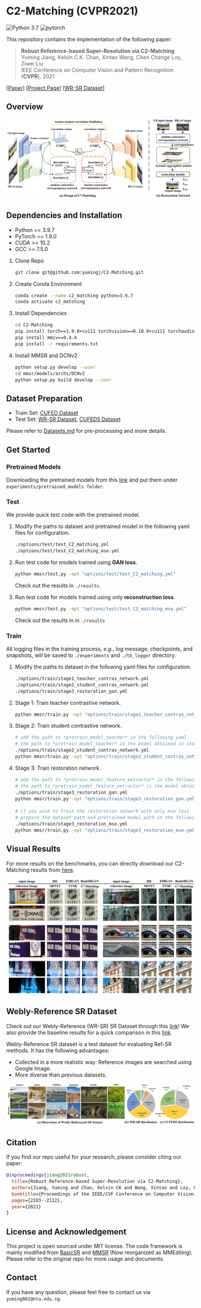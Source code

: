 # C2-Matching (CVPR2021)

![Python 3.7](https://img.shields.io/badge/python-3.9.7-green.svg?style=plastic)
![pytorch](https://img.shields.io/badge/pytorch-1.9.0-green.svg?style=plastic)

This repository contains the implementation of the following paper:
> **Robust Reference-based Super-Resolution via C2-Matching**<br>
> Yuming Jiang, Kelvin C.K. Chan, Xintao Wang, Chen Change Loy, Ziwei Liu<br>
> IEEE Conference on Computer Vision and Pattern Recognition (**CVPR**), 2021<br>

[[Paper](https://arxiv.org/abs/2106.01863)]
[[Project Page](https://yumingj.github.io/projects/C2_matching)]
[[WR-SR Dataset](https://drive.google.com/drive/folders/1Pt7blJA2cK4oQ6yWB9tcHerZ4pwICmxp?usp=sharing)]

## Overview
![overall_structure](./assets/framework.png)



## Dependencies and Installation

- Python == 3.9.7
- PyTorch == 1.9.0
- CUDA >= 10.2
- GCC >= 7.5.0


1. Clone Repo

   ```bash
   git clone git@github.com:yumingj/C2-Matching.git
   ```

1. Create Conda Environment

   ```bash
   conda create --name c2_matching python=3.9.7
   conda activate c2_matching
   ```

1. Install Dependencies

   ```bash
   cd C2-Matching
   pip install torch==1.9.0+cu111 torchvision==0.10.0+cu111 torchaudio==0.9.0 -f https://download.pytorch.org/whl/torch_stable.html
   pip install mmcv==0.4.4
   pip install -r requirements.txt
   ```

1. Install MMSR and DCNv2

    ```bash
    python setup.py develop --user
    cd mmsr/models/archs/DCNv2
    python setup.py build develop --user
    ```


## Dataset Preparation

- Train Set: [CUFED Dataset](https://drive.google.com/drive/folders/1hGHy36XcmSZ1LtARWmGL5OK1IUdWJi3I)
- Test Set: [WR-SR Dataset](https://drive.google.com/drive/folders/16UKRu-7jgCYcndOlGYBmo5Pp0_Mq71hP?usp=sharing), [CUFED5 Dataset](https://drive.google.com/file/d/1Fa1mopExA9YGG1RxrCZZn7QFTYXLx6ph/view)

Please refer to [Datasets.md](datasets/DATASETS.md) for pre-processing and more details.

## Get Started

### Pretrained Models
Downloading the pretrained models from this [link](https://drive.google.com/drive/folders/1dTkXMzeBrHelVQUEx5zib5MdmvqDaSd9?usp=sharing) and put them under `experiments/pretrained_models folder`.

### Test

We provide quick test code with the pretrained model.

1. Modify the paths to dataset and pretrained model in the following yaml files for configuration.

    ```bash
    ./options/test/test_C2_matching.yml
    ./options/test/test_C2_matching_mse.yml
    ```

1. Run test code for models trained using **GAN loss**.

    ```bash
    python mmsr/test.py -opt "options/test/test_C2_matching.yml"
    ```

   Check out the results in `./results`.

1. Run test code for models trained using only **reconstruction loss**.

    ```bash
    python mmsr/test.py -opt "options/test/test_C2_matching_mse.yml"
    ```

   Check out the results in in `./results`


### Train

All logging files in the training process, *e.g.*, log message, checkpoints, and snapshots, will be saved to `./experiments` and `./tb_logger` directory.

1. Modify the paths to dataset in the following yaml files for configuration.
   ```bash
   ./options/train/stage1_teacher_contras_network.yml
   ./options/train/stage2_student_contras_network.yml
   ./options/train/stage3_restoration_gan.yml
   ```

1. Stage 1: Train teacher contrastive network.
   ```bash
   python mmsr/train.py -opt "options/train/stage1_teacher_contras_network.yml"
   ```

1. Stage 2: Train student contrastive network.
   ```bash
   # add the path to *pretrain_model_teacher* in the following yaml
   # the path to *pretrain_model_teacher* is the model obtained in stage1
   ./options/train/stage2_student_contras_network.yml
   python mmsr/train.py -opt "options/train/stage2_student_contras_network.yml"
   ```

1. Stage 3: Train restoration network.
   ```bash
   # add the path to *pretrain_model_feature_extractor* in the following yaml
   # the path to *pretrain_model_feature_extractor* is the model obtained in stage2
   ./options/train/stage3_restoration_gan.yml
   python mmsr/train.py -opt "options/train/stage3_restoration_gan.yml"

   # if you wish to train the restoration network with only mse loss
   # prepare the dataset path and pretrained model path in the following yaml
   ./options/train/stage3_restoration_mse.yml
   python mmsr/train.py -opt "options/train/stage3_restoration_mse.yml"
   ```

## Visual Results

For more results on the benchmarks, you can directly download our C2-Matching results from [here](https://drive.google.com/drive/folders/1-WE-f8XyG_MEZY77IGyS2le-UmDwhou9?usp=sharing).

![result](assets/visual_comp.png)


## Webly-Reference SR Dataset

Check out our Webly-Reference (WR-SR) SR Dataset through this [link](https://drive.google.com/drive/folders/1Pt7blJA2cK4oQ6yWB9tcHerZ4pwICmxp?usp=sharing)! We also provide the baseline results for a quick comparison in this [link](https://drive.google.com/drive/folders/1EkKIznCzYrqH-YlAM_4UhyyMkd2tRlzz?usp=sharing).

Webly-Reference SR dataset is a test dataset for evaluating Ref-SR methods. It has the following advantages:
- Collected in a more realistic way: Reference images are searched using Google Image.
- More diverse than previous datasets.

![result](assets/dataset_illustration.png)

## Citation

   If you find our repo useful for your research, please consider citing our paper:

   ```bibtex
   @inproceedings{jiang2021robust,
     title={Robust Reference-based Super-Resolution via C2-Matching},
     author={Jiang, Yuming and Chan, Kelvin CK and Wang, Xintao and Loy, Chen Change and Liu, Ziwei},
     booktitle={Proceedings of the IEEE/CVF Conference on Computer Vision and Pattern Recognition},
     pages={2103--2112},
     year={2021}
   }
   ```


## License and Acknowledgement

This project is open sourced under MIT license. The code framework is mainly modified from [BasicSR](https://github.com/xinntao/BasicSR) and [MMSR](https://github.com/open-mmlab/mmediting) (Now reorganized as MMEditing). Please refer to the original repo for more usage and documents.


## Contact

If you have any question, please feel free to contact us via `yuming002@ntu.edu.sg`.
